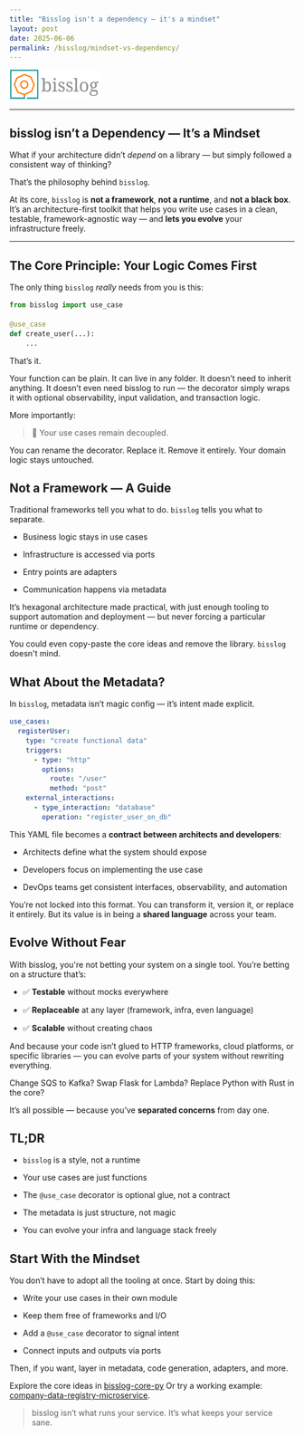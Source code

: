 ```yaml
---
title: "Bisslog isn't a dependency — it's a mindset"
layout: post
date: 2025-06-06
permalink: /bisslog/mindset-vs-dependency/
---
```


<p>
  <img src="/assets/img/brand/bisslog-logo-imagotipo.png" alt="bisslog logo" width="160"/>
</p>

---

## bisslog isn’t a Dependency — It’s a Mindset

What if your architecture didn’t *depend* on a library — but simply followed a consistent way of thinking?

That’s the philosophy behind `bisslog`.

At its core, `bisslog` is **not a framework**, **not a runtime**, and **not a black box**.  
It’s an architecture-first toolkit that helps you write use cases in a clean, testable, framework-agnostic way — and **lets you evolve** your infrastructure freely.

---

## The Core Principle: Your Logic Comes First

The only thing `bisslog` *really* needs from you is this:

```python
from bisslog import use_case

@use_case
def create_user(...):
    ...
```


That’s it.

Your function can be plain. It can live in any folder. It doesn’t need to inherit anything. It doesn’t even need bisslog to run — the decorator simply wraps it with optional observability, input validation, and transaction logic.

More importantly:

> 🧠 Your use cases remain decoupled.

You can rename the decorator. Replace it. Remove it entirely. Your domain logic stays untouched.

## Not a Framework — A Guide

Traditional frameworks tell you what to do. `bisslog` tells you what to separate.

- Business logic stays in use cases

- Infrastructure is accessed via ports

- Entry points are adapters

- Communication happens via metadata

It’s hexagonal architecture made practical, with just enough tooling to support automation and deployment — but never forcing a particular runtime or dependency.

You could even copy-paste the core ideas and remove the library. `bisslog` doesn't mind.


## What About the Metadata?

In `bisslog`, metadata isn’t magic config — it’s intent made explicit.


```yaml
use_cases:
  registerUser:
    type: "create functional data"
    triggers:
      - type: "http"
        options:
          route: "/user"
          method: "post"
    external_interactions:
      - type_interaction: "database"
        operation: "register_user_on_db"
```

This YAML file becomes a **contract between architects and developers**:


- Architects define what the system should expose

- Developers focus on implementing the use case

- DevOps teams get consistent interfaces, observability, and automation

You’re not locked into this format. You can transform it, version it, or replace it entirely. But its value is in being a **shared language** across your team.



## Evolve Without Fear

With bisslog, you're not betting your system on a single tool. You’re betting on a structure that’s:

- ✅ **Testable** without mocks everywhere

- ✅ **Replaceable** at any layer (framework, infra, even language)

- ✅ **Scalable** without creating chaos

And because your code isn’t glued to HTTP frameworks, cloud platforms, or specific libraries — you can evolve parts of your system without rewriting everything.

Change SQS to Kafka? Swap Flask for Lambda? Replace Python with Rust in the core?

It’s all possible — because you’ve **separated concerns** from day one.




## TL;DR

- `bisslog` is a style, not a runtime

- Your use cases are just functions

- The `@use_case` decorator is optional glue, not a contract

- The metadata is just structure, not magic

- You can evolve your infra and language stack freely

## Start With the Mindset

You don’t have to adopt all the tooling at once.
Start by doing this:

- Write your use cases in their own module

- Keep them free of frameworks and I/O

- Add a `@use_case` decorator to signal intent

- Connect inputs and outputs via ports

Then, if you want, layer in metadata, code generation, adapters, and more.

Explore the core ideas in [bisslog-core-py](https://github.com/darwinhc/bisslog-core-py)
Or try a working example: [company-data-registry-microservice](https://github.com/darwinhc/company-data-registry.microservice).


> bisslog isn’t what runs your service.
It’s what keeps your service sane.
